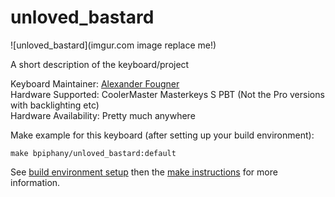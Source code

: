 # unloved_bastard

![unloved_bastard](imgur.com image replace me!)

A short description of the keyboard/project

Keyboard Maintainer: [Alexander Fougner](https://github.com/fougner)  
Hardware Supported: CoolerMaster Masterkeys S PBT (Not the Pro versions with backlighting etc)  
Hardware Availability: Pretty much anywhere

Make example for this keyboard (after setting up your build environment):

    make bpiphany/unloved_bastard:default

See [build environment setup](https://docs.qmk.fm/build_environment_setup.html) then the [make instructions](https://docs.qmk.fm/make_instructions.html) for more information.
